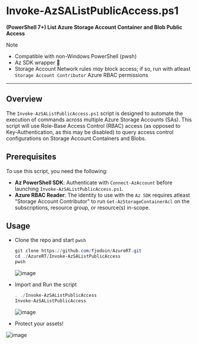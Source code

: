 # Invoke-AzSAListPublicAccess.ps1  
**(PowerShell 7+) List Azure Storage Account Container and Blob Public Access**
> [!NOTE]
> - Compatible with non-Windows PowerShell (pwsh)
> - Az SDK wrapper 🌯
> - Storage Account Network rules *may* block access; if so, run with atleast `Storage Account Contributor` Azure RBAC permissions

---

## Overview  
The `Invoke-AzSAListPublicAccess.ps1` script is designed to automate the execution of commands across multiple Azure Storage Accounts (SAs). This script will use Role-Base Access Control (RBAC) access (as opposed to Key-Authentication, as this may be disabled) to query access control configurations on Storage Account Containers and Blobs.  

## Prerequisites  
To use this script, you need the following:  

- **Az PowerShell SDK**: Authenticate with `Connect-AzAccount` before launching `Invoke-AzSAListPublicAccess.ps1`.
- **Azure RBAC Reader**: The identity to use with the `Az SDK` requires atleast "Storage Account Contributor" to run `Get-AzStorageContainerAcl` on the subscriptions, resource group, or resource(s) in-scope.
  
## Usage  
- Clone the repo and start `pwsh`

  ```powershell
  git clone https://github.com/fjodoin/AzureRT.git
  cd ./AzureRT/Invoke-AzSAListPublicAccess
  pwsh
  ```

  ![image](https://github.com/user-attachments/assets/ef41c444-dc37-4358-8e29-be660e4eb9b4)


- Import and Run the script

  ```powershell
  . ./Invoke-AzSAListPublicAccess
  Invoke-AzSAListPublicAccess
  ```

  ![image](https://github.com/user-attachments/assets/c724574b-52e4-40a5-8203-d9ebf884d110)

- Protect your assets!

![image](https://github.com/user-attachments/assets/f1424d3e-6a29-4c18-af8f-27e5a83847d7)






